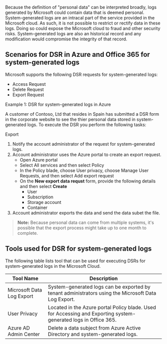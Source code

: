 Because the definition of "personal data" can be interpreted broadly, logs generated by Microsoft could contain data that is deemed personal. System-generated logs are an intracal part of the service provided in the Microsoft cloud. As such, it is not possible to restrict or rectify data in these logs. Doing so could expose the Microsoft cloud to fraud and other security risks. System-generated logs are also an historical record and any modification would compromise the integrity of that record.  

## Scenarios for DSR in Azure and Office 365 for system-generated logs

Microsoft supports the following DSR requests for system-generated logs:

- Access Request
- Delete Request
- Export Request

Example 1: DSR for system-generated logs in Azure

A customer of Contoso, Ltd that resides in Spain has submitted a DSR form in the corporate website to see the thier personal data stored in system-generated logs. To execute the DSR you perform the following tasks:

Export
1. Notify the account administrator of the request for system-generated logs.
2. Account administrator uses the Azure portal to create an export request.
    * Open Azure portal
    * Select All services and then select Policy
    * In the Policy blade, choose User privacy, choose Manage User Requests, and then select Add export request
    *  On the **New export data requst** form, provide the following details and then select **Create**
        - User
        - Subscription
        - Storage account
        - Container
3. Account administrator exports the data and send the data subet the file.

> **Note:** Because personal data can come from multiple systems, it's possible that the export process might take up to one month to complete.

## Tools used for DSR for system-generated logs

The following table lists tool that can be used for executing DSRs for system-generated logs in the Microsoft Cloud.

|Tool Name|Description|
|------|------|
|Microsoft Data Log Export|System-generated logs can be exported by tenant administrators using the Microsoft Data Log Export.|
|User Privacy|Located in the Azure portal Policy blade. Used for Accessing and Exporting system-generated logs in Office 365.|
|Azure AD Admin Center|Delete a data subject from Azure Active Directory and system-generated logs.|


